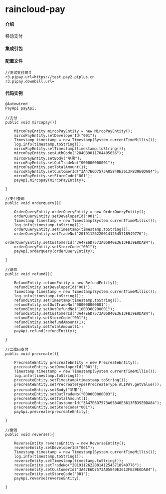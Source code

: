 # raincloud-pay

#### 介绍
移动支付

#### 集成引包


#### 配置文件
    //测试支付网关
    r3.pipay.url=https://test.pay2.piplus.cn
    r3.pipay.downbill.url=


#### 代码实例

    @Autowired
    PayApi payApi;

    //支付
    public void mircopay(){

        MircoPayEntity mircoPayEntity = new MircoPayEntity();
        mircoPayEntity.setDeveloperId("001");
        Timestamp timestamp = new Timestamp(System.currentTimeMillis());
        log.info(timestamp.toString());
        mircoPayEntity.setTimestamp(timestamp.toString());
        mircoPayEntity.setAuthCode("284089011704405656");
        mircoPayEntity.setBody("苹果");
        mircoPayEntity.setOutTradeNo("000000000001");
        mircoPayEntity.setTotalAmount(1);
        mircoPayEntity.setCustomerId("3A47E6D7573A05840E3613FB39E0DA84");
        mircoPayEntity.setStoreCode("001");
        payApi.mircopay(mircoPayEntity);

    }

    //支付查询
    public void orderquery(){

        OrderQueryEntity orderQueryEntity = new OrderQueryEntity();
        orderQueryEntity.setDeveloperId("001");
        Timestamp timestamp = new Timestamp(System.currentTimeMillis());
        log.info(timestamp.toString());
        orderQueryEntity.setTimestamp(timestamp.toString());
        orderQueryEntity.setTradeNo("2019112622001412545718949776");
        orderQueryEntity.setCustomerId("3A47E6D7573A05840E3613FB39E0DA84");
        orderQueryEntity.setStoreCode("001");
        payApi.orderquery(orderQueryEntity);

    }

    //退款
    public void refund(){

        RefundEntity refundEntity = new RefundEntity();
        refundEntity.setDeveloperId("001");
        Timestamp timestamp = new Timestamp(System.currentTimeMillis());
        log.info(timestamp.toString());
        refundEntity.setTimestamp(timestamp.toString());
        refundEntity.setOutTradeNo("000000000001");
        refundEntity.setOutRefundNo("1000300200001");
        refundEntity.setCustomerId("3A47E6D7573A05840E3613FB39E0DA84");
        refundEntity.setStoreCode("001");
        refundEntity.setRefundAmount(1);
        refundEntity.setTotalAmount(1);
        payApi.refund(refundEntity);

    }

    //二维码支付
    public void precreate(){

        PrecreateEntity precreateEntity = new PrecreateEntity();
        precreateEntity.setDeveloperId("001");
        Timestamp timestamp = new Timestamp(System.currentTimeMillis());
        log.info(timestamp.toString());
        precreateEntity.setTimestamp(timestamp.toString());
        precreateEntity.setPrecreateType(PrecreateType.ALIPAY.getValue());
        precreateEntity.setBody("苹果");
        precreateEntity.setOutTradeNo("000000000003");
        precreateEntity.setTotalAmount(1);
        precreateEntity.setCustomerId("3A47E6D7573A05840E3613FB39E0DA84");
        precreateEntity.setStoreCode("001");
        payApi.precreate(precreateEntity);

    }

    //撤销
    public void reverse(){

        ReverseEntity reverseEntity = new ReverseEntity();
        reverseEntity.setDeveloperId("001");
        Timestamp timestamp = new Timestamp(System.currentTimeMillis());
        log.info(timestamp.toString());
        reverseEntity.setTimestamp(timestamp.toString());
        reverseEntity.setTradeNo("2019112622001412545718949776");
        reverseEntity.setCustomerId("3A47E6D7573A05840E3613FB39E0DA84");
        reverseEntity.setStoreCode("001");
        payApi.reverse(reverseEntity);

    }
